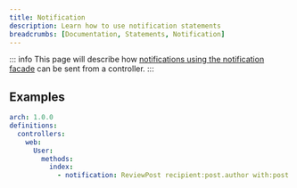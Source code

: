 ```yaml
---
title: Notification
description: Learn how to use notification statements
breadcrumbs: [Documentation, Statements, Notification]
---
```


::: info
This page will describe how [notifications using the notification facade](https://laravel.com/docs/10.x/notifications#using-the-notification-facade) can be sent from a controller.
:::

## Examples

```yaml
arch: 1.0.0
definitions:
  controllers:
    web:
      User:
        methods:
          index:
            - notification: ReviewPost recipient:post.author with:post
```
